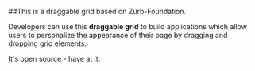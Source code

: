 ##This is a draggable grid based on Zurb-Foundation.

Developers can use this **draggable grid** to build applications which allow users to personalize the appearance of their page by dragging and dropping grid elements.

It's open source - have at it.

